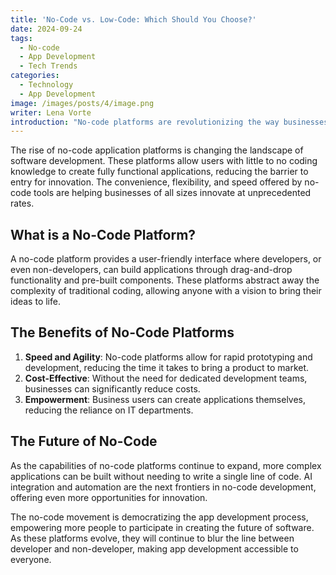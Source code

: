 ```yaml
---
title: 'No-Code vs. Low-Code: Which Should You Choose?'
date: 2024-09-24
tags:
  - No-code
  - App Development
  - Tech Trends
categories:
  - Technology
  - App Development
image: /images/posts/4/image.png
writer: Lena Vorte
introduction: "No-code platforms are revolutionizing the way businesses approach application development by empowering users to create software without traditional coding skills. In this post, we explore the profound impact of no-code platforms on the tech industry and what the future holds.  First, the emergence of no-code platforms has democratized software development, making it accessible to a much wider audience beyond those with specialized programming knowledge. This shift has significantly lowered the barriers to innovation, enabling a diverse range of ideas to come to fruition. By providing intuitive, visual interfaces and pre-built components, these platforms allow individuals from various backgrounds to transform their concepts into functional applications"
---
```


The rise of no-code application platforms is changing the landscape of software development. These platforms allow users with little to no coding knowledge to create fully functional applications, reducing the barrier to entry for innovation. The convenience, flexibility, and speed offered by no-code tools are helping businesses of all sizes innovate at unprecedented rates.

## What is a No-Code Platform?

A no-code platform provides a user-friendly interface where developers, or even non-developers, can build applications through drag-and-drop functionality and pre-built components. These platforms abstract away the complexity of traditional coding, allowing anyone with a vision to bring their ideas to life.

## The Benefits of No-Code Platforms

1. **Speed and Agility**: No-code platforms allow for rapid prototyping and development, reducing the time it takes to bring a product to market.
2. **Cost-Effective**: Without the need for dedicated development teams, businesses can significantly reduce costs.
3. **Empowerment**: Business users can create applications themselves, reducing the reliance on IT departments.

## The Future of No-Code

As the capabilities of no-code platforms continue to expand, more complex applications can be built without needing to write a single line of code. AI integration and automation are the next frontiers in no-code development, offering even more opportunities for innovation.

The no-code movement is democratizing the app development process, empowering more people to participate in creating the future of software. As these platforms evolve, they will continue to blur the line between developer and non-developer, making app development accessible to everyone.
